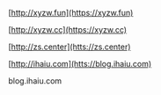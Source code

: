 [http://xyzw.fun](https://xyzw.fun)


[http://xyzw.cc](https://xyzw.cc)


[http://zs.center](htts://zs.center)


[http://ihaiu.com](htts://blog.ihaiu.com)



blog.ihaiu.com
